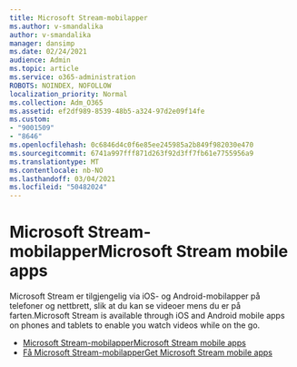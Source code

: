 ```yaml
---
title: Microsoft Stream-mobilapper
ms.author: v-smandalika
author: v-smandalika
manager: dansimp
ms.date: 02/24/2021
audience: Admin
ms.topic: article
ms.service: o365-administration
ROBOTS: NOINDEX, NOFOLLOW
localization_priority: Normal
ms.collection: Adm_O365
ms.assetid: ef2df989-8539-48b5-a324-97d2e09f14fe
ms.custom:
- "9001509"
- "8646"
ms.openlocfilehash: 0c6846d4c0f6e85ee245985a2b849f982030e470
ms.sourcegitcommit: 6741a997fff871d263f92d3ff7fb61e7755956a9
ms.translationtype: MT
ms.contentlocale: nb-NO
ms.lasthandoff: 03/04/2021
ms.locfileid: "50482024"
---
```

# <a name="microsoft-stream-mobile-apps"></a><span data-ttu-id="ee305-102">Microsoft Stream-mobilapper</span><span class="sxs-lookup"><span data-stu-id="ee305-102">Microsoft Stream mobile apps</span></span>

<span data-ttu-id="ee305-103">Microsoft Stream er tilgjengelig via iOS- og Android-mobilapper på telefoner og nettbrett, slik at du kan se videoer mens du er på farten.</span><span class="sxs-lookup"><span data-stu-id="ee305-103">Microsoft Stream is available through iOS and Android mobile apps on phones and tablets to enable you watch videos while on the go.</span></span>

- [<span data-ttu-id="ee305-104">Microsoft Stream-mobilapper</span><span class="sxs-lookup"><span data-stu-id="ee305-104">Microsoft Stream mobile apps</span></span>](https://docs.microsoft.com/stream/mobile-apps-overview)
- [<span data-ttu-id="ee305-105">Få Microsoft Stream-mobilapper</span><span class="sxs-lookup"><span data-stu-id="ee305-105">Get Microsoft Stream mobile apps</span></span>](https://docs.microsoft.com/stream/mobile-get-apps)
